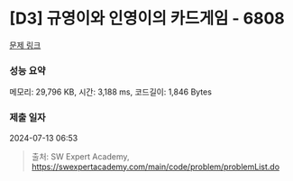 # [D3] 규영이와 인영이의 카드게임 - 6808 

[문제 링크](https://swexpertacademy.com/main/code/problem/problemDetail.do?contestProbId=AWgv9va6HnkDFAW0) 

### 성능 요약

메모리: 29,796 KB, 시간: 3,188 ms, 코드길이: 1,846 Bytes

### 제출 일자

2024-07-13 06:53



> 출처: SW Expert Academy, https://swexpertacademy.com/main/code/problem/problemList.do